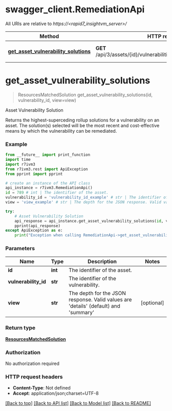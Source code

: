 # swagger_client.RemediationApi

All URIs are relative to *https://<rapid7_insightvm_server>/*

Method | HTTP request | Description
------------- | ------------- | -------------
[**get_asset_vulnerability_solutions**](RemediationApi.md#get_asset_vulnerability_solutions) | **GET** /api/3/assets/{id}/vulnerabilities/{vulnerabilityId}/solution | Asset Vulnerability Solution

# **get_asset_vulnerability_solutions**
> ResourcesMatchedSolution get_asset_vulnerability_solutions(id, vulnerability_id, view=view)

Asset Vulnerability Solution

Returns the highest-superceding rollup solutions for a vulnerability on an asset. The solution(s) selected will be the most recent and cost-effective means by which the vulnerability can be remediated.

### Example
```python
from __future__ import print_function
import time
import r7ivm3
from r7ivm3.rest import ApiException
from pprint import pprint

# create an instance of the API class
api_instance = r7ivm3.RemediationApi()
id = 789 # int | The identifier of the asset.
vulnerability_id = 'vulnerability_id_example' # str | The identifier of the vulnerability.
view = 'view_example' # str | The depth for the JSON response. Valid values are 'details' (default) and 'summary' (optional)

try:
    # Asset Vulnerability Solution
    api_response = api_instance.get_asset_vulnerability_solutions(id, vulnerability_id, view=view)
    pprint(api_response)
except ApiException as e:
    print("Exception when calling RemediationApi->get_asset_vulnerability_solutions: %s\n" % e)
```

### Parameters

Name | Type | Description  | Notes
------------- | ------------- | ------------- | -------------
 **id** | **int**| The identifier of the asset. | 
 **vulnerability_id** | **str**| The identifier of the vulnerability. | 
 **view** | **str**| The depth for the JSON response. Valid values are &#x27;details&#x27; (default) and &#x27;summary&#x27; | [optional] 

### Return type

[**ResourcesMatchedSolution**](ResourcesMatchedSolution.md)

### Authorization

No authorization required

### HTTP request headers

 - **Content-Type**: Not defined
 - **Accept**: application/json;charset=UTF-8

[[Back to top]](#) [[Back to API list]](../README.md#documentation-for-api-endpoints) [[Back to Model list]](../README.md#documentation-for-models) [[Back to README]](../README.md)

